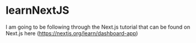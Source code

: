 # learnNextJS
I am going to be following through the Next.js tutorial that can be found on Next.js here (https://nextjs.org/learn/dashboard-app)
